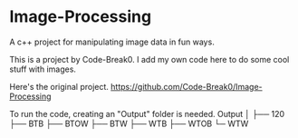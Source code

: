 # Image-Processing
A c++ project for manipulating image data in fun ways.

This is a project by Code-Break0. I add my own code here to do some cool stuff with images.

Here's the original project.
https://github.com/Code-Break0/Image-Processing

To run the code, creating an "Output" folder is needed.
Output
│
├── 120
├── BTB
├── BTOW
├── BTW
├── WTB
├── WTOB
└─ WTW
